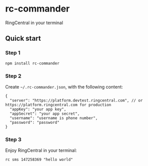 # rc-commander

RingCentral in your terminal


## Quick start

### Step 1

```
npm install rc-commander
```

### Step 2

Create `~/.rc-commander.json`, with the following content:

```
{
  "server": "https://platform.devtest.ringcentral.com", // or https://platform.ringcentral.com for production
  "appKey": "your app key",
  "appSecret": "your app secret",
  "username": "username is phone number",
  "password": "password"
}
```

### Step 3

Enjoy RingCentral in your terminal:

```
rc sms 147258369 "hello world"

```
